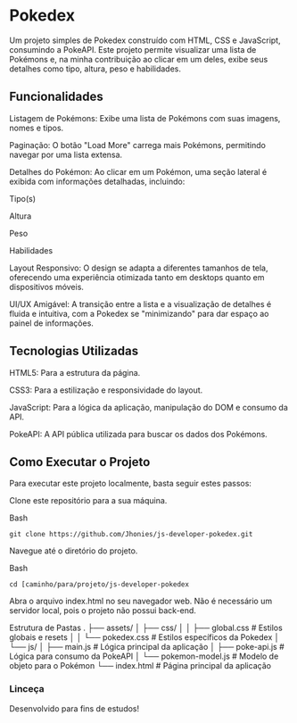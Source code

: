 # Pokedex

Um projeto simples de Pokedex construído com HTML, CSS e JavaScript, consumindo a PokeAPI.
 Este projeto permite visualizar uma lista de Pokémons e, na minha contribuição ao clicar em um deles, exibe seus detalhes como tipo, altura, peso e habilidades.

## Funcionalidades

Listagem de Pokémons: Exibe uma lista de Pokémons com suas imagens, nomes e tipos.

Paginação: O botão "Load More" carrega mais Pokémons, permitindo navegar por uma lista extensa.

Detalhes do Pokémon: Ao clicar em um Pokémon, uma seção lateral é exibida com informações detalhadas, incluindo:

Tipo(s)

Altura

Peso

Habilidades

Layout Responsivo: O design se adapta a diferentes tamanhos de tela, oferecendo uma experiência otimizada tanto em desktops quanto em dispositivos móveis.

UI/UX Amigável: A transição entre a lista e a visualização de detalhes é fluida e intuitiva, com a Pokedex se "minimizando" para dar espaço ao painel de informações.

## Tecnologias Utilizadas

HTML5: Para a estrutura da página.

CSS3: Para a estilização e responsividade do layout.

JavaScript: Para a lógica da aplicação, manipulação do DOM e consumo da API.

PokeAPI: A API pública utilizada para buscar os dados dos Pokémons.

## Como Executar o Projeto
Para executar este projeto localmente, basta seguir estes passos:

Clone este repositório para a sua máquina.

Bash

```git clone https://github.com/Jhonies/js-developer-pokedex.git```

Navegue até o diretório do projeto.

Bash

```cd [caminho/para/projeto/js-developer-pokedex```

Abra o arquivo index.html no seu navegador web. Não é necessário um servidor local, pois o projeto não possui back-end.

Estrutura de Pastas
.
├── assets/
│   ├── css/
│   │   ├── global.css      # Estilos globais e resets
│   │   └── pokedex.css     # Estilos específicos da Pokedex
│   └── js/
│       ├── main.js         # Lógica principal da aplicação
│       ├── poke-api.js     # Lógica para consumo da PokeAPI
│       └── pokemon-model.js  # Modelo de objeto para o Pokémon
└── index.html              # Página principal da aplicação

### Linceça

Desenvolvido para fins de estudos!
